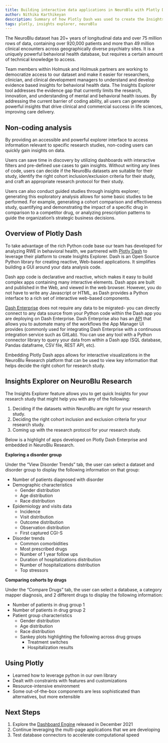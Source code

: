```yaml
---
title: Building interactive data applications in NeuroBlu with Plotly Dash
author: Nithika Karthikeyan
description: Summary of how Plotly Dash was used to create the Insights Explorer feature in NeuroBlu, allowing for non-coding analysis 
tags: plotly, insights explorer, neuroBlu
---
```

The NeuroBlu dataset has 20+ years of longitudinal data and over 75 million rows of data, containing over 920,000 patients and more than 49 million clinical encounters across geographically diverse psychiatry sites. It is a uniquely powerful behavioral health database, but requires a certain amount of technical knowledge to access. 

Team members within Holmusk and Holmusk partners are working to democratize access to our dataset and make it easier for researchers, clinician, and clinical development managers to understand and develop evidence based insights for behavioral health data. The Insights Explorer tool addresses the evidence gap that currently limits the research, innovation, and understanding of mental and behavioral health issues. By addressing the current barrier of coding ability, all users can generate powerful insights that drive clinical and commercial success in life sciences, improving care delivery.

## Non-coding analysis

By providing an accessible and powerful explorer interface to access information relevant to specific research studies, non-coding users can quickly gain insights on data. 

Users can save time in discovery by utilizing dashboards with interactive filters and pre-defined use cases to gain insights. Without writing any lines of code, users can decide if the NeuroBlu datasets are suitable for their study, identify the right cohort inclusion/exclusion criteria for their study, and craft an appropriate research protocol for their study. 

Users can also conduct guided studies through insights explorer; generating this exploratory analysis allows for some basic studies to be performed. For example, generating a cohort comparison and effectiveness study, quantifying and demonstrating the impact of a specific drug in comparison to a competitor drug, or analyzing prescription patterns to guide the organization’s strategic business decisions.

## Overview of Plotly Dash

To take advantage of the rich Python code base our team has developed for analyzing RWE in behavioral health, we partnered with [Plotly Dash](https://dash.plotly.com) to leverage their platform to create Insights Explorer. Dash is an Open Source Python library for creating reactive, Web-based applications. It simplifies building a GUI around your data analysis code.

Dash app code is declarative and reactive, which makes it easy to build complex apps containing many interactive elements. Dash apps are built and published in the Web, and viewed in the web browser. However, you do not have to write any Javascript or HTML, as Dash provides a Python interface to a rich set of interactive web-based components.

[Dash Enterprise](https://dash.plotly.com/dash-enterprise) does not require any data to be migrated- you can directly connect to any data source from your Python code within the Dash app you are deploying on Dash Enterprise. Dash Enterprise also has an [API](https://dash.plotly.com/dash-enterprise/api) that allows you to automate many of the workflows the App Manager UI provides (commonly used for integrating Dash Enterprise with a continuous integration service such as GitLab). You can use any tool with a Python connector library to query your data from within a Dash app (SQL database, Pandas dataframe, CSV file, REST API, etc).

Embedding Plotly Dash apps allows for interactive visualizations in the NeuroBlu Research platform that can be used to view key information that helps decide the right cohort for research study.

## Insights Explorer on NeuroBlu Research

The Insights Explorer feature allows you to get quick Insights for your research study that might help you with any of the following:

1. Deciding if the datasets within NeuroBlu are right for your research study.
2. Deciding the right cohort inclusion and exclusion criteria for your research study.
3. Coming up with the research protocol for your research study.

Below is a highlight of apps developed on Plotly Dash Enterprise and embedded in NeuroBlu Research.

**Exploring a disorder group**

Under the “View Disorder Trends” tab, the user can select a dataset and disorder group to display the following information on that group:

- Number of patients diagnosed with disorder
- Demographic characteristics
    - Gender distribution
    - Age distribution
    - Race distribution
- Epidemiology and visits data
    - Incidence
    - Visit distribution
    - Outcome distribution
    - Observation distribution
    - First captured CGI-S
- Disorder trends
    - Common comorbidities
    - Most prescribed drugs
    - Number of 1 year follow ups
    - Duration of hospitalizations distribution
    - Number of hospitalizations distribution
    - Top stressors

**Comparing cohorts by drugs**

Under the “Compare Drugs” tab, the user can select a database, a category mapper diagnosis, and 2 different drugs to display the following information: 

- Number of patients in drug group 1
- Number of patients in drug group 2
- Patient group characteristics
    - Gender distribution
    - Age distribution
    - Race distribution
    - Sankey plots highlighting the following across drug groups
        - Treatment switches
        - Hospitalization results
    

## Using Plotly

- Learned how to leverage python in our own library
- Dealt with constraints with features and customizations
- Resource-intensive environment
- Some out-of-the-box components are less sophisticated than alternatives, but more extensible

## Next Steps

1. Explore the [Dashboard Engine](https://plotly.com/dash/dashboard-engine/) released in December 2021
2. Continue leveraging the multi-page applications that we are developing
3. Test database connectors to accelerate computational speed
